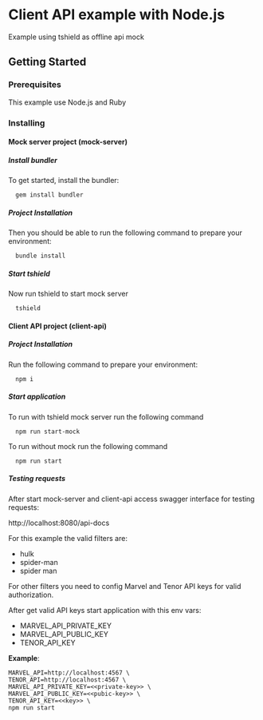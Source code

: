 # Client API example with Node.js

Example using tshield as offline api mock

## Getting Started

### Prerequisites

This example use Node.js and Ruby

### Installing

#### Mock server project (mock-server)

##### Install bundler
To get started, install the bundler:

```
  gem install bundler
```

##### Project Installation
Then you should be able to run the following command to prepare your environment:

```
  bundle install
```

##### Start tshield
Now run tshield to start mock server

```
  tshield
```

#### Client API project (client-api)

##### Project Installation
Run the following command to prepare your environment:

```
  npm i
```

##### Start application
To run with tshield mock server run the following command

```
  npm run start-mock
```

To run without mock run the following command

```
  npm run start
```

##### Testing requests

After start mock-server and client-api access swagger interface for testing requests:

http://localhost:8080/api-docs

For this example the valid filters are:

- hulk
- spider-man
- spider man

For other filters you need to config Marvel and Tenor API keys for valid authorization.

After get valid API keys start application with this env vars:

- MARVEL_API_PRIVATE_KEY
- MARVEL_API_PUBLIC_KEY
- TENOR_API_KEY

**Example**:

```
MARVEL_API=http://localhost:4567 \
TENOR_API=http://localhost:4567 \
MARVEL_API_PRIVATE_KEY=<<private-key>> \
MARVEL_API_PUBLIC_KEY=<<pubic-key>> \
TENOR_API_KEY=<<key>> \
npm run start
```
